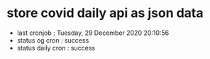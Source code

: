 # store covid daily api as json data

- last cronjob : Tuesday, 29 December 2020 20:10:56
- status og cron : success
- status daily cron : success
      
      